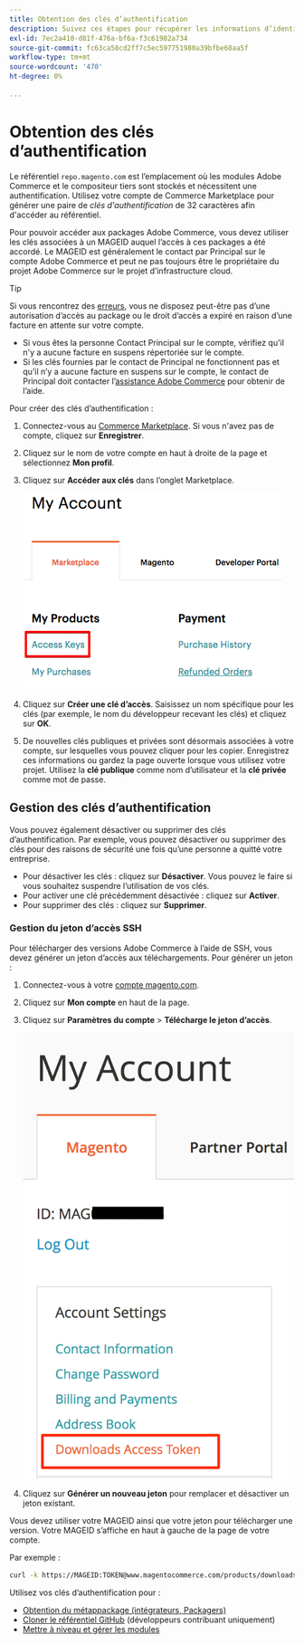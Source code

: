 ```yaml
---
title: Obtention des clés d’authentification
description: Suivez ces étapes pour récupérer les informations d’identification afin d’accéder aux modules du compositeur d’Adobe Commerce sur repo.magento.com.
exl-id: 7ec2a410-d81f-476a-bf6a-f3c61982a734
source-git-commit: fc63ca58cd2ff7c5ec597751980a39bfbe68aa5f
workflow-type: tm+mt
source-wordcount: '470'
ht-degree: 0%

---
```


# Obtention des clés d’authentification

Le référentiel `repo.magento.com` est l’emplacement où les modules Adobe Commerce et le compositeur tiers sont stockés et nécessitent une authentification. Utilisez votre compte de Commerce Marketplace pour générer une paire de *clés d&#39;authentification* de 32 caractères afin d&#39;accéder au référentiel.

Pour pouvoir accéder aux packages Adobe Commerce, vous devez utiliser les clés associées à un MAGEID auquel l’accès à ces packages a été accordé. Le MAGEID est généralement le contact par Principal sur le compte Adobe Commerce et peut ne pas toujours être le propriétaire du projet Adobe Commerce sur le projet d’infrastructure cloud.

>[!TIP]
>
>Si vous rencontrez des [erreurs](https://experienceleague.adobe.com/docs/commerce-knowledge-base/kb/troubleshooting/deployment/magento-commerce-cloud-repo-could-not-be-accessed-403-forbidden-or-404-not-found-error-when-deploying.html), vous ne disposez peut-être pas d’une autorisation d’accès au package ou le droit d’accès a expiré en raison d’une facture en attente sur votre compte.
>
>* Si vous êtes la personne Contact Principal sur le compte, vérifiez qu&#39;il n&#39;y a aucune facture en suspens répertoriée sur le compte.
>* Si les clés fournies par le contact de Principal ne fonctionnent pas et qu’il n’y a aucune facture en suspens sur le compte, le contact de Principal doit contacter l’[assistance Adobe Commerce](https://experienceleague.adobe.com/docs/commerce-knowledge-base/kb/help-center-guide/magento-help-center-user-guide.html#submit-ticket) pour obtenir de l’aide.

Pour créer des clés d’authentification :

1. Connectez-vous au [Commerce Marketplace](https://commercemarketplace.adobe.com/). Si vous n&#39;avez pas de compte, cliquez sur **Enregistrer**.

1. Cliquez sur le nom de votre compte en haut à droite de la page et sélectionnez **Mon profil**.

1. Cliquez sur **Accéder aux clés** dans l’onglet Marketplace.

   ![Obtenir vos clés d’accès sécurisées sur le Commerce Marketplace](../../assets/installation/cloud_access-key.png)

1. Cliquez sur **Créer une clé d’accès**. Saisissez un nom spécifique pour les clés (par exemple, le nom du développeur recevant les clés) et cliquez sur **OK**.

1. De nouvelles clés publiques et privées sont désormais associées à votre compte, sur lesquelles vous pouvez cliquer pour les copier. Enregistrez ces informations ou gardez la page ouverte lorsque vous utilisez votre projet. Utilisez la **clé publique** comme nom d’utilisateur et la **clé privée** comme mot de passe.

## Gestion des clés d’authentification

Vous pouvez également désactiver ou supprimer des clés d’authentification. Par exemple, vous pouvez désactiver ou supprimer des clés pour des raisons de sécurité une fois qu’une personne a quitté votre entreprise.

* Pour désactiver les clés : cliquez sur **Désactiver**. Vous pouvez le faire si vous souhaitez suspendre l’utilisation de vos clés.
* Pour activer une clé précédemment désactivée : cliquez sur **Activer**.
* Pour supprimer des clés : cliquez sur **Supprimer**.

### Gestion du jeton d’accès SSH

Pour télécharger des versions Adobe Commerce à l’aide de SSH, vous devez générer un jeton d’accès aux téléchargements. Pour générer un jeton :

1. Connectez-vous à votre [compte magento.com](https://account.magento.com/customer/account/login).
1. Cliquez sur **Mon compte** en haut de la page.
1. Cliquez sur **Paramètres du compte** > **Télécharge le jeton d’accès**.

   ![Accéder à vos clés](../../assets/installation/connect_keys1.png)

1. Cliquez sur **Générer un nouveau jeton** pour remplacer et désactiver un jeton existant.

Vous devez utiliser votre MAGEID ainsi que votre jeton pour télécharger une version. Votre MAGEID s’affiche en haut à gauche de la page de votre compte.

Par exemple :

```bash
curl -k https://MAGEID:TOKEN@www.magentocommerce.com/products/downloads/info/help
```

Utilisez vos clés d’authentification pour :

* [Obtention du métappackage (intégrateurs, Packagers)](../composer.md)
* [Cloner le référentiel GitHub](https://developer.adobe.com/commerce/contributor/guides/install/clone-repository/) (développeurs contribuant uniquement)
* [Mettre à niveau et gérer les modules](../../upgrade/modules/upgrade.md)
